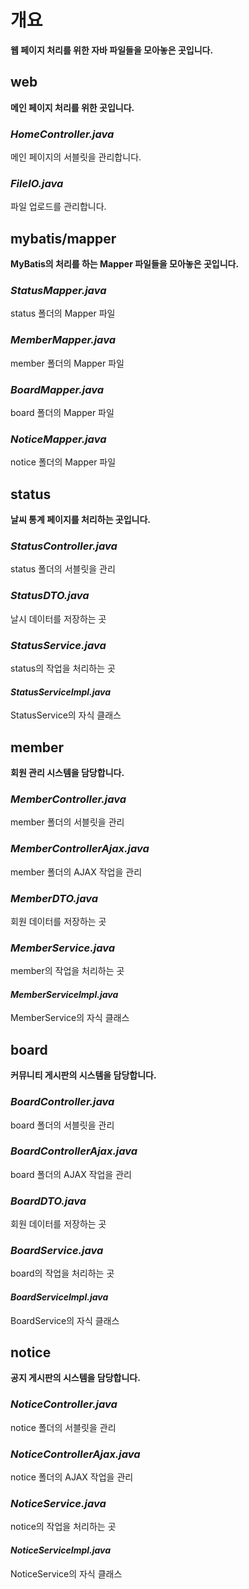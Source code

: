 # 개요
**웹 페이지 처리를 위한 자바 파일들을 모아놓은 곳입니다.**

## web
**메인 페이지 처리를 위한 곳입니다.**
### *HomeController.java*
메인 페이지의 서블릿을 관리합니다.

### *FileIO.java*
파일 업로드를 관리합니다.

## mybatis/mapper
**MyBatis의 처리를 하는 Mapper 파일들을 모아놓은 곳입니다.**

### *StatusMapper.java*
status 폴더의 Mapper 파일

### *MemberMapper.java*
member 폴더의 Mapper 파일

### *BoardMapper.java*
board 폴더의 Mapper 파일

### *NoticeMapper.java*
notice 폴더의 Mapper 파일

## status
**날씨 통계 페이지를 처리하는 곳입니다.**

### *StatusController.java*
status 폴더의 서블릿을 관리

### *StatusDTO.java*
날시 데이터를 저장하는 곳

### *StatusService.java*
status의 작업을 처리하는 곳

#### *StatusServiceImpl.java*
StatusService의 자식 클래스

## member
**회원 관리 시스템을 담당합니다.**

### *MemberController.java*
member 폴더의 서블릿을 관리

### *MemberControllerAjax.java*
member 폴더의 AJAX 작업을 관리

### *MemberDTO.java*
회원 데이터를 저장하는 곳

### *MemberService.java*
member의 작업을 처리하는 곳

#### *MemberServiceImpl.java*
MemberService의 자식 클래스

## board
**커뮤니티 게시판의 시스템을 담당합니다.**

### *BoardController.java*
board 폴더의 서블릿을 관리

### *BoardControllerAjax.java*
board 폴더의 AJAX 작업을 관리

### *BoardDTO.java*
회원 데이터를 저장하는 곳

### *BoardService.java*
board의 작업을 처리하는 곳

#### *BoardServiceImpl.java*
BoardService의 자식 클래스

## notice
**공지 게시판의 시스템을 담당합니다.**

### *NoticeController.java*
notice 폴더의 서블릿을 관리

### *NoticeControllerAjax.java*
notice 폴더의 AJAX 작업을 관리

### *NoticeService.java*
notice의 작업을 처리하는 곳

#### *NoticeServiceImpl.java*
NoticeService의 자식 클래스
